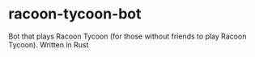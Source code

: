 # racoon-tycoon-bot
Bot that plays Racoon Tycoon (for those without friends to play Racoon Tycoon). Written in Rust
